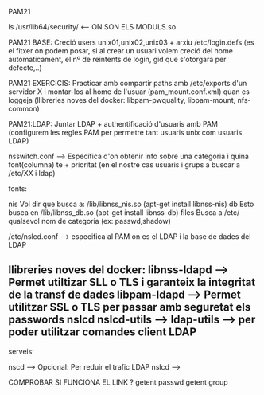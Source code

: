 PAM21

ls /usr/lib64/security/ <-- ON SON ELS MODULS.so

  PAM21 BASE: 
  Creció users unix01,unix02,unix03 + arxiu /etc/login.defs
  (es el fitxer on podem posar, si al crear un usuari volem creció del home automaticament, el nº de reintents de login, gid que s'otorgara per defecte,..)

  
  PAM21 EXERCICIS: 
  Practicar amb compartir paths amb /etc/exports d'un servidor X
			i montar-los al home de l'usuar (pam_mount.conf.xml) quan es loggeja
			(llibreries noves del docker: libpam-pwquality, libpam-mount, nfs-common)	



  PAM21:LDAP: 
Juntar LDAP + authentificació d'usuaris amb PAM
(configurem les regles PAM per permetre tant usuaris unix com usuaris LDAP)
	
nsswitch.conf -->  Especifica d'on obtenir info sobre una categoria i quina font(columna) te + prioritat (en el nostre cas usuaris i grups a buscar a /etc/XX i ldap)

fonts:

  nis  Vol dir que busca a: /lib/libnss_nis.so (apt-get install libnss-nis)
  db   Esto busca en /lib/libnss_db.so   (apt-get install libnss-db)
  files   Busca a /etc/ qualsevol nom de categoria (ex: passwd,shadow)

/etc/nslcd.conf	--> especifica al PAM on es el LDAP i la base de dades del LDAP

llibreries noves del docker: 
libnss-ldapd --> Permet utiltizar SLL o TLS i garanteix la integritat de la transf de dades 
libpam-ldapd --> Permet utilitzar SSL o TLS per passar amb seguretat els passwords
nslcd 
nslcd-utils  -->
ldap-utils --> per poder utilitzar comandes client LDAP
---------
serveis:

nscd --> Opcional: Per reduir el trafic LDAP
nslcd -->

COMPROBAR SI FUNCIONA EL LINK ?
 getent passwd
 getent group

